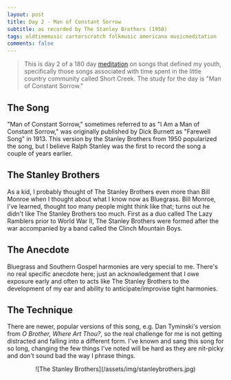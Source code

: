 ```yaml
---
layout: post
title: Day 2 - Man of Constant Sorrow
subtitle: as recorded by The Stanley Brothers (1950)
tags: oldtimemusic carterscratch folkmusic americana musicmeditation
comments: false
---
```

> This is day 2 of a 180 day [meditation](../currentmeditation) on songs that defined my youth, specifically those songs associated with time spent in the little country community called Short Creek. The study for the day is "Man of Constant Sorrow."

## The Song
"Man of Constant Sorrow," sometimes referred to as "I Am a Man of Constant Sorrow," was originally published by Dick Burnett as "Farewell Song" in 1913. This version by the Stanley Brothers from 1950 popularized the song, but I believe Ralph Stanley was the first to record the song a couple of years earlier.

## The Stanley Brothers
As a kid, I probably thought of The Stanley Brothers even more than Bill Monroe when I thought about what I know now as Bluegrass. Bill Monroe, I've learned, thought too many people might think like that; turns out he didn't like The Stanley Brothers too much. First as a duo called The Lazy Ramblers prior to World War II, The Stanley Brothers were formed after the war accompanied by a band called the Clinch Mountain Boys.

## The Anecdote
Bluegrass and Southern Gospel harmonies are very special to me. There's no real specific anecdote here; just an acknowledgement that I owe exposure early and often to acts like The Stanley Brothers to the development of my ear and ability to anticipate/improvise tight harmonies.

## The Technique
There are newer, popular versions of this song, e.g. Dan Tyminski's version from _O Brother, Where Art Thou?_, so the real challenge for me is not getting distracted and falling into a different form. I've known and sang this song for so long, changing the few things I've noted will be hard as they are nit-picky and don't sound bad the way I phrase things.

<center>![The Stanley Brothers](/assets/img/stanleybrothers.jpg)</center>

